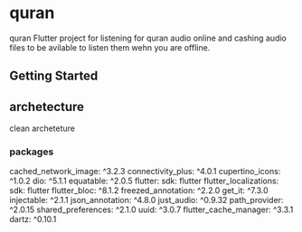 # quran

quran Flutter project for listening for quran audio online and cashing audio files to be avilable to listen them wehn you are offline.

## Getting Started

## archetecture
  clean archeteture

### packages

  cached_network_image: ^3.2.3
  connectivity_plus: ^4.0.1
  cupertino_icons: ^1.0.2
  dio: ^5.1.1
  equatable: ^2.0.5
  flutter:
    sdk: flutter
  flutter_localizations:
    sdk: flutter
  flutter_bloc: ^8.1.2
  freezed_annotation: ^2.2.0
  get_it: ^7.3.0
  injectable: ^2.1.1
  json_annotation: ^4.8.0
  just_audio: ^0.9.32
  path_provider: ^2.0.15
  shared_preferences: ^2.1.0
  uuid: ^3.0.7
  flutter_cache_manager: ^3.3.1
  dartz: ^0.10.1

